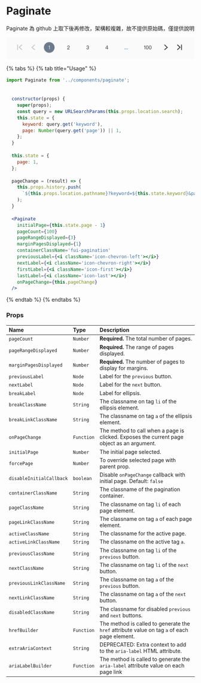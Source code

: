 # Paginate

Paginate 為 github 上取下後再修改，架構較複雜，故不提供原始碼，僅提供說明

![](../.gitbook/assets/jie-tu-20200304-xia-wu-3.04.59.png)

{% tabs %}
{% tab title="Usage" %}
```jsx
import Paginate from '../components/paginate';


  constructor(props) {
    super(props);
    const query = new URLSearchParams(this.props.location.search);
    this.state = {
      keyword: query.get('keyword'),
      page: Number(query.get('page')) || 1,
    };
  }

  this.state = {
    page: 1,
  };
  
  pageChange = (result) => {
    this.props.history.push(
      `${this.props.location.pathname}?keyword=${this.state.keyword}&page=${result.selected + 1}`
    );
  }

  <Paginate
    initialPage={this.state.page - 1}
    pageCount={100}
    pageRangeDisplayed={3}
    marginPagesDisplayed={1}
    containerClassName='fui-pagination'
    previousLabel={<i className='icon-chevron-left'></i>}
    nextLabel={<i className='icon-chevron-right'></i>}
    firstLabel={<i className='icon-first'></i>}
    lastLabel={<i className='icon-last'></i>}
    onPageChange={this.pageChange}
  />
```
{% endtab %}
{% endtabs %}

### Props

| Name | Type | Description |
| :--- | :--- | :--- |
| `pageCount` | `Number` | **Required.** The total number of pages. |
| `pageRangeDisplayed` | `Number` | **Required.** The range of pages displayed. |
| `marginPagesDisplayed` | `Number` | **Required.** The number of pages to display for margins. |
| `previousLabel` | `Node` | Label for the `previous` button. |
| `nextLabel` | `Node` | Label for the `next` button. |
| `breakLabel` | `Node` | Label for ellipsis. |
| `breakClassName` | `String` | The classname on tag `li` of the ellipsis element. |
| `breakLinkClassName` | `String` | The classname on tag `a` of the ellipsis element. |
| `onPageChange` | `Function` | The method to call when a page is clicked. Exposes the current page object as an argument. |
| `initialPage` | `Number` | The initial page selected. |
| `forcePage` | `Number` | To override selected page with parent prop. |
| `disableInitialCallback` | `boolean` | Disable `onPageChange` callback with initial page. Default: `false` |
| `containerClassName` | `String` | The classname of the pagination container. |
| `pageClassName` | `String` | The classname on tag `li` of each page element. |
| `pageLinkClassName` | `String` | The classname on tag `a` of each page element. |
| `activeClassName` | `String` | The classname for the active page. |
| `activeLinkClassName` | `String` | The classname on the active tag `a`. |
| `previousClassName` | `String` | The classname on tag `li` of the `previous` button. |
| `nextClassName` | `String` | The classname on tag `li` of the `next` button. |
| `previousLinkClassName` | `String` | The classname on tag `a` of the `previous` button. |
| `nextLinkClassName` | `String` | The classname on tag `a` of the `next` button. |
| `disabledClassName` | `String` | The classname for disabled `previous` and `next` buttons. |
| `hrefBuilder` | `Function` | The method is called to generate the `href` attribute value on tag `a` of each page element. |
| `extraAriaContext` | `String` | DEPRECATED: Extra context to add to the `aria-label` HTML attribute. |
| `ariaLabelBuilder` | `Function` | The method is called to generate the `aria-label` attribute value on each page link |

